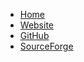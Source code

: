 -   [Home](/)
-   [Website](https://authme.levminer.com)
-   [GitHub](https://github.com/Levminer/authme)
-   [SourceForge](https://sourceforge.net/projects/authme-2fa/)
